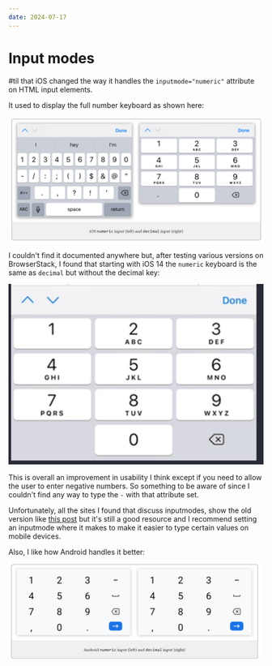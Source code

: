```yaml
---
date: 2024-07-17
---
```


# Input modes

#til that iOS changed the way it handles the `inputmode="numeric"` attribute on HTML input elements.

It used to display the full number keyboard as shown here:

![screenshot of IOS numeric keyboard from version 12.2 which is just the regular keyboard but starting on the number and symbols view](ios-original-keyboard.png)

I couldn't find it documented anywhere but, after testing various versions on BrowserStack, I found that starting with iOS 14 the `numeric` keyboard is the same as `decimal` but without the decimal key:

![screenshot of IOS keyboard showing only the 10 large number keys](ios-numeric-keyboard.png)

This is overall an improvement in usability I think except if you need to allow the user to enter negative numbers. So something to be aware of since I couldn't find any way to type the `-` with that attribute set.

Unfortunately, all the sites I found that discuss inputmodes, show the old version like [this post](https://css-tricks.com/better-form-inputs-for-better-mobile-user-experiences/) but it's still a good resource and I recommend setting an inputmode where it makes to make it easier to type certain values on mobile devices.

Also, I like how Android handles it better:

![screenshot of android numeric keyboards which in addition to the large number keys also has comma, dot, dash, and space keys](android-numeric-keyboard.png)
